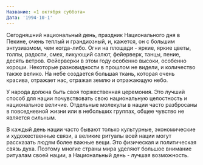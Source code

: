 ```yaml
---
Название: «1 октября суббота»
Дата: '1994-10-1'
---
```


Сегодняшний национальный день, праздник Национального дня в Пекине, очень теплый и грандиозный, и, кажется, он с большим энтузиазмом, чем когда-либо. Огни на площади - яркие, яркие цветы, толпы, радости, смех, ликующий салют, фейерверк, танцы, пение, десять ветров. Фейерверки в этом году особенно высоки, особенно хороши. Некоторые разновидности в прошлом не видели, и количество также велико. На небе создается большая ткань, которая очень красива, отражает нас, отражая землю и отражающую небо.

У народа должна быть своя торжественная церемония. Это лучший способ для нации почувствовать свою национальную целостность и национальное величие. Отдельные молекулы в нации часто разбросаны в повседневной жизни или в небольших группах, общее чувство не является сильным.

В каждый день нации часто бывают только культурные, экономические и художественные связи, а великие ритуалы всей нации могут рассказать людям более важные вещи. Это физическая и политическая связь духа. Поэтому многие страны мира уделяют большое внимание ритуалам своей нации, а Национальный день - лучшая возможность.

